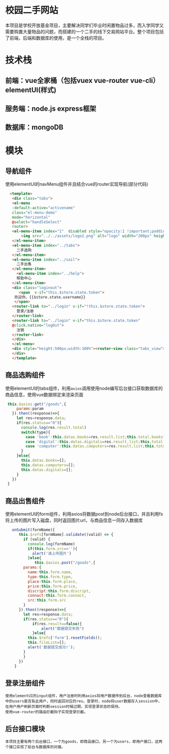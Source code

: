 # 校园二手网站
本项目是学校开放基金项目，主要解决同学们毕业时闲置物品过多，而入学同学又需要购置大量物品的问题，而搭建的一个二手的线下交易网站平台。整个项目包括了前端，后端和数据库的使用，是一个全栈的项目。</br>
# 技术栈
## 前端：vue全家桶（包括vuex vue-router vue-cli）elementUI(样式)
## 服务端：node.js express框架
## 数据库：mongoDB
# 模块
## 导航组件
   使用elementUI的navMenu组件并且结合vue的router实现导航(部分代码)
   ```html
     <template>
      <div class="tabs">
      <el-menu
      :default-active="activename"
      class="el-menu-demo"
      mode="horizontal"
      @select="handleSelect"
      router>
      <el-menu-item index="1"  disabled style="opacity:1 !important;padding:0px  100px 0px 20px !important;">
          <img src="../../assets/logo2.png" alt="logo" width="200px" height="60px">
      </el-menu-item>
      <el-menu-item index="../tabs">
        二手选购
      </el-menu-item>
      <el-menu-item index="../sail"> 
        二手出售
      </el-menu-item>
        <el-menu-item index="../help"> 
        帮助中心
      </el-menu-item> 
      <div class="loginout">
         <span  v-if="this.$store.state.token"> 
       欢迎你，{{$store.state.username}}
       </span>
      <router-link to="../login" v-if="!this.$store.state.token"> 
        登录/注册
      </router-link>   
      <router-link to="../login" v-if="this.$store.state.token"
      @click.native="logOut"> 
        注销
      </router-link>
      </div>
      </el-menu>
      <div style="height:500px;width:100%"><router-view class="tabs_view"></router-view></div>
      </div>
      </template>
   ```
## 商品选购组件
   使用elementUI的tabs组件，利用`axios`调用使用node编写后台接口获取数据库的商品信息，使用vue数据绑定来渲染页面
   ```javascript
    this.$axios.get("/goods",{
        params:param
      }).then((response)=>{
        let res=response.data;
        if(res.status=="0"){
          console.log(res.result.total)
          switch(type){
            case 'book':this.datas.books=res.result.list;this.total.bookstotal=res.result.total;break;
            case 'digital':this.datas.digitals=res.result.list;this.total.digitalstotal=res.result.total;break;
            case 'computer':this.datas.computers=res.result.list;this.total.computerstotal=res.result.total;break;
          }
        }else{
          this.datas.books=[];
          this.datas.computers=[];
          this.datas.digitals=[];
        }
      })
    }
   ```
## 商品出售组件
   使用elementUI的form组件，利用axios将数据post到node后台接口，并且利用fs将上传的图片写入磁盘，同时返回图片url，与商品信息一同存入数据库
  ```javascript
     onSubmit(formName){
        this.$refs[formName].validate((valid) => {
          if (valid) {
            console.log(formName)
            if(this.form.src==''){
              alert('请上传图片')
            }else{
               this.$axios.post("/goods",{
          params:{
            name:this.form.name,
            type:this.form.type,
            place:this.form.place,
            price:this.form.price,
            discript:this.form.discript,
            connact:this.form.connact,
            src:this.form.src
          }
        }).then((response)=>{
          let res=response.data;
          if(res.status=="0"){
              if(res.result==false){
                  alert("数据提交失败")
              }else{
            this.$refs['form'].resetFields();
            this.fileList=[];
            alert('数据提交成功!');
          }
          }
        })
      }
   ```
## 登录注册组件
    使用elementUI的input组件，用户注册时利用axios将用户数据传到后台，node查看数据库中的users是否有此用户，同时返回对应的res。登录时，node将user数据存入session中，在用户用户刷新页面时判断session时候过期，实现登录状态的保持。
    使用vue-router的路由拦截钩子实现登录拦截。
## 后台接口模块
    本项目主要有两个后台接口，一个为goods，即商品接口，另一个为users，即用户接口，这两个接口实现了前台与数据库的对接。
